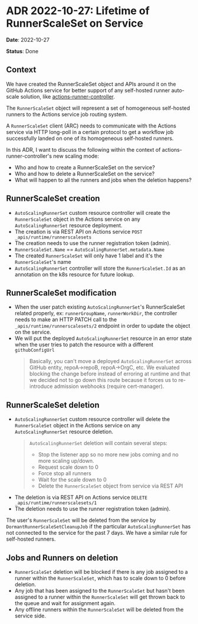 # ADR 2022-10-27: Lifetime of RunnerScaleSet on Service

**Date**: 2022-10-27

**Status**: Done

## Context

We have created the RunnerScaleSet object and APIs around it on the GitHub Actions service for better support of any self-hosted runner auto-scale solution, like [actions-runner-controller](https://github.com/actions-runner-controller/actions-runner-controller).

The `RunnerScaleSet` object will represent a set of homogeneous self-hosted runners to the Actions service job routing system.

A `RunnerScaleSet` client (ARC) needs to communicate with the Actions service via HTTP long-poll in a certain protocol to get a workflow job successfully landed on one of its homogeneous self-hosted runners.

In this ADR, I want to discuss the following within the context of actions-runner-controller's new scaling mode:

- Who and how to create a RunnerScaleSet on the service?
- Who and how to delete a RunnerScaleSet on the service?
- What will happen to all the runners and jobs when the deletion happens?

## RunnerScaleSet creation

- `AutoScalingRunnerSet` custom resource controller will create the `RunnerScaleSet` object in the Actions service on any `AutoScalingRunnerSet` resource deployment.
- The creation is via REST API on Actions service `POST _apis/runtime/runnerscalesets`
- The creation needs to use the runner registration token (admin).
- `RunnerScaleSet.Name` == `AutoScalingRunnerSet.metadata.Name`
- The created `RunnerScaleSet` will only have 1 label and it's the `RunnerScaleSet`'s name
- `AutoScalingRunnerSet` controller will store the `RunnerScaleSet.Id` as an annotation on the k8s resource for future lookup.

## RunnerScaleSet modification

- When the user patch existing `AutoScalingRunnerSet`'s RunnerScaleSet related properly, ex: `runnerGroupName`, `runnerWorkDir`, the controller needs to make an HTTP PATCH call to the `_apis/runtime/runnerscalesets/2` endpoint in order to update the object on the service.
- We will put the deployed `AutoScalingRunnerSet` resource in an error state when the user tries to patch the resource with a different `githubConfigUrl`
  > Basically, you can't move a deployed `AutoScalingRunnerSet` across GitHub entity, repoA->repoB, repoA->OrgC, etc.
  > We evaluated blocking the change before instead of erroring at runtime and that we decided not to go down this route because it forces us to re-introduce admission webhooks (require cert-manager).

## RunnerScaleSet deletion

- `AutoScalingRunnerSet` custom resource controller will delete the `RunnerScaleSet` object in the Actions service on any `AutoScalingRunnerSet` resource deletion.
  > `AutoScalingRunnerSet` deletion will contain several steps:
  >
  > - Stop the listener app so no more new jobs coming and no more scaling up/down.
  > - Request scale down to 0
  > - Force stop all runners
  > - Wait for the scale down to 0
  > - Delete the `RunnerScaleSet` object from service via REST API
- The deletion is via REST API on Actions service `DELETE _apis/runtime/runnerscalesets/1`
- The deletion needs to use the runner registration token (admin).

The user's `RunnerScaleSet` will be deleted from the service by `DormantRunnerScaleSetCleanupJob` if the particular `AutoScalingRunnerSet` has not connected to the service for the past 7 days. We have a similar rule for self-hosted runners.

## Jobs and Runners on deletion

- `RunnerScaleSet` deletion will be blocked if there is any job assigned to a runner within the `RunnerScaleSet`, which has to scale down to 0 before deletion.
- Any job that has been assigned to the `RunnerScaleSet` but hasn't been assigned to a runner within the `RunnerScaleSet` will get thrown back to the queue and wait for assignment again.
- Any offline runners within the `RunnerScaleSet` will be deleted from the service side.
